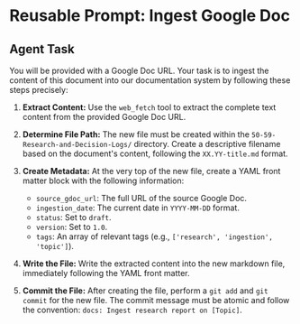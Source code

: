 # Reusable Prompt: Ingest Google Doc

## Agent Task

You will be provided with a Google Doc URL. Your task is to ingest the content of this document into our documentation system by following these steps precisely:

1.  **Extract Content:** Use the `web_fetch` tool to extract the complete text content from the provided Google Doc URL.

2.  **Determine File Path:** The new file must be created within the `50-59-Research-and-Decision-Logs/` directory. Create a descriptive filename based on the document's content, following the `XX.YY-title.md` format.

3.  **Create Metadata:** At the very top of the new file, create a YAML front matter block with the following information:
    *   `source_gdoc_url`: The full URL of the source Google Doc.
    *   `ingestion_date`: The current date in `YYYY-MM-DD` format.
    *   `status`: Set to `draft`.
    *   `version`: Set to `1.0`.
    *   `tags`: An array of relevant tags (e.g., `['research', 'ingestion', 'topic']`).

4.  **Write the File:** Write the extracted content into the new markdown file, immediately following the YAML front matter.

5.  **Commit the File:** After creating the file, perform a `git add` and `git commit` for the new file. The commit message must be atomic and follow the convention: `docs: Ingest research report on [Topic]`.
